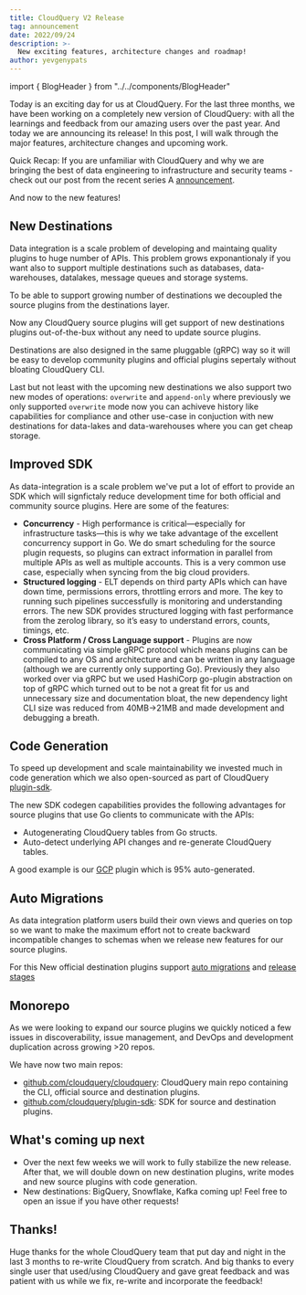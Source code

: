 ```yaml
---
title: CloudQuery V2 Release
tag: announcement
date: 2022/09/24
description: >-
  New exciting features, architecture changes and roadmap!
author: yevgenypats
---
```


import { BlogHeader } from "../../components/BlogHeader"

<BlogHeader/>

Today is an exciting day for us at CloudQuery. For the last three months, we have been working on a completely new version of CloudQuery: with all the learnings and feedback from our amazing users over the past year. And today we are announcing its release! In this post, I will walk through the major features, architecture changes and upcoming work.

Quick Recap: If you are unfamiliar with CloudQuery and why we are bringing the best of data engineering to infrastructure and security teams - check out our post from the recent series A [announcement](https://www.cloudquery.io/blog/cloudquery-raises-15m-series-a#story-time).

And now to the new features!

## New Destinations

Data integration is a scale problem of developing and maintaing quality plugins to huge number of APIs. This problem grows exponantionaly if you want also to support multiple destinations such as databases, data-warehouses, datalakes, message queues and storage systems.

To be able to support growing number of destinations we decoupled the source plugins from the destinations layer.

Now any CloudQuery source plugins will get support of new destinations plugins out-of-the-bux without any need to update source plugins.

Destinations are also designed in the same pluggable (gRPC) way so it will be easy to develop community plugins and official plugins sepertaly without bloating CloudQuery CLI.

Last but not least with the upcoming new destinations we also support two new modes of operations: `overwrite` and `append-only` where previously we only supported `overwrite` mode now you can achiveve history like capabilities for compliance and other use-case in conjuction with new destinations for data-lakes and data-warehouses where you can get cheap storage.

## Improved SDK

As data-integration is a scale problem we've put a lot of effort to provide an SDK which will signfictaly reduce development time for both official and community source plugins. Here are some of the features:

- **Concurrency** - High performance is critical—especially for infrastructure tasks—this is why we take advantage of the excellent concurrency support in Go. We do smart scheduling for the source plugin requests, so plugins can extract information in parallel from multiple APIs as well as multiple accounts. This is a very common use case, especially when syncing from the big cloud providers.
- **Structured logging** - ELT depends on third party APIs which can have down time, permissions errors, throttling errors and more. The key to running such pipelines successfully is monitoring and understanding errors. The new SDK provides structured logging with fast performance from the zerolog library, so it’s easy to understand errors, counts, timings, etc.
- **Cross Platform / Cross Language support** - Plugins are now communicating via simple gRPC protocol which means plugins can be compiled to any OS and architecture and can be written in any language (although we are currently only supporting Go). Previously they also worked over via gRPC but we used HashiCorp go-plugin abstraction on top of gRPC which turned out to be not a great fit for us and unnecessary size and documentation bloat, the new dependency light CLI size was reduced from 40MB->21MB and made development and debugging a breath.

## Code Generation

To speed up development and scale maintainability we invested much in code generation which we also open-sourced as part of CloudQuery [plugin-sdk](https://github.com/cloudquery/plugin-sdk/tree/main/codegen).

The new SDK codegen capabilities provides the following advantages for source plugins that use Go clients to communicate with the APIs:

- Autogenerating CloudQuery tables from Go structs.
- Auto-detect underlying API changes and re-generate CloudQuery tables.

A good example is our [GCP](https://github.com/cloudquery/cloudquery/blob/main/plugins/source/gcp/codegenmain/main.go) plugin which is 95% auto-generated.

## Auto Migrations

As data integration platform users build their own views and queries on top so we want to make the maximum effort not to create backward incompatible changes to schemas when we release new features for our source plugins.

For this New official destination plugins support [auto migrations](https://v2.cloudquery.io/docs/core-concepts/migrations) and [release stages](https://v2.cloudquery.io/docs/plugins/source_plugins_release_stages)

## Monorepo

As we were looking to expand our source plugins we quickly noticed a few issues in discoverability, issue management, and DevOps and development duplication across growing >20 repos.

We have now two main repos:

- [github.com/cloudquery/cloudquery](https://github.com/cloudquery/cloudquery): CloudQuery main repo containing the CLI, official source and destination plugins.
- [github.com/cloudquery/plugin-sdk](https://github.com/cloudquery/plugin-sdk): SDK for source and destination plugins.

## What's coming up next

- Over the next few weeks we will work to fully stabilize the new release. After that, we will double down on new destination plugins, write modes and new source plugins with code generation.
- New destinations: BigQuery, Snowflake, Kafka coming up! Feel free to open an issue if you have other requests!

## Thanks!

Huge thanks for the whole CloudQuery team that put day and night in the last 3 months to re-write CloudQuery from scratch. And big thanks to every single user that used/using CloudQuery and gave great feedback and was patient with us while we fix, re-write and incorporate the feedback!
